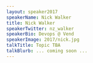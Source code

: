 ```yaml
---
layout: speaker2017
speakerName: Nick Walker
title: Nick Walker
speakerTwitter: nz_walker
speakerBio: Devops @ Vend
speakerImage: 2017/nick.jpg
talkTitle: Topic TBA
talkBlurb: ... coming soon ...
---
```

